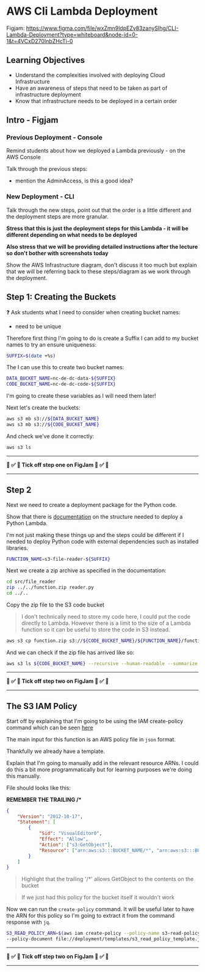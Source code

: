 # AWS Cli Lambda Deployment

Figjam: https://www.figma.com/file/wxZmn9ldpEZy83zanySIhg/CLI-Lambda-Deployment?type=whiteboard&node-id=0-1&t=4VCxD270InbZHcTi-0

## Learning Objectives

- Understand the complexities involved with deploying Cloud Infrastructure
- Have an awareness of steps that need to be taken as part of infrastructure deployment
- Know that infrastructure needs to be deployed in a certain order

## Intro - Figjam

### Previous Deployment - Console

Remind students about how we deployed a Lambda previously - on the AWS Console

Talk through the previous steps:

- mention the AdminAccess, is this a good idea?

### New Deployment - CLI

Talk through the new steps, point out that the order is a little different and the deployment steps are more granular.

**Stress that this is just the deployment steps for this Lambda - it will be different depending on what needs to be deployed**

**Also stress that we will be providing detailed instructions after the lecture so don't bother with screenshots today**

Show the AWS Infrastructure diagram, don't discuss it too much but explain that we will be referring back to these steps/diagram as we work through the deployment.

## Step 1: Creating the Buckets

❓ Ask students what I need to consider when creating bucket names:

- need to be unique

Therefore first thing I'm going to do is create a Suffix I can add to my bucket names to try an ensure uniqueness:

```sh
SUFFIX=$(date +%s)
```

The I can use this to create two bucket names:

```sh
DATA_BUCKET_NAME=nc-de-dc-data-${SUFFIX}
CODE_BUCKET_NAME=nc-de-dc-code-${SUFFIX}
```

I'm going to create these variables as I will need them later!

Next let's create the buckets:

```sh
aws s3 mb s3://${DATA_BUCKET_NAME}
aws s3 mb s3://${CODE_BUCKET_NAME}
```

And check we've done it correctly:

```sh
aws s3 ls
```

---

**🎉 ✅ 🎉 Tick off step one on FigJam 🎉 ✅ 🎉**

---

## Step 2

Next we need to create a deployment package for the Python code.

Show that there is [documentation](https://docs.aws.amazon.com/lambda/latest/dg/python-package.html) on the structure needed to deploy a Python Lambda.

I'm not just making these things up and the steps could be different if I needed to deploy Python code with external dependencies such as installed libraries.

```sh
FUNCTION_NAME=s3-file-reader-${SUFFIX}
```

Next we create a zip archive as specified in the documentation:

```sh
cd src/file_reader
zip ../../function.zip reader.py
cd ../..
```

Copy the zip file to the S3 code bucket

> I don't technically need to store my code here, I could put the code directly to Lambda. However there is a limit to the size of a Lambda function so it can be useful to store the code in S3 instead.

```sh
aws s3 cp function.zip s3://${CODE_BUCKET_NAME}/${FUNCTION_NAME}/function.zip
```

And we can check if the zip file has arrived like so:

```sh
aws s3 ls ${CODE_BUCKET_NAME} --recursive --human-readable --summarize
```

---

**🎉 ✅ 🎉 Tick off step two on FigJam 🎉 ✅ 🎉**

---

## The S3 IAM Policy

Start off by explaining that I'm going to be using the IAM create-policy command which can be seen [here](https://awscli.amazonaws.com/v2/documentation/api/latest/reference/iam/create-policy.html)

The main input for this function is an AWS policy file in `json` format.

Thankfully we already have a template.

Explain that I'm going to manually add in the relevant resource ARNs. I could do this a bit more programmatically but for learning purposes we're doing this manually.

File should looks like this:

**REMEMBER THE TRAILING /\***

```json
{
	"Version": "2012-10-17",
	"Statement": [
		{
			"Sid": "VisualEditor0",
			"Effect": "Allow",
			"Action": ["s3:GetObject"],
			"Resource": ["arn:aws:s3:::BUCKET_NAME/*", "arn:aws:s3:::BUCKET_NAME/*"]
		}
	]
}
```

> Highlight that the trailing '/\*' allows GetObject to the contents on the bucket

> If we just had this policy for the bucket itself it wouldn't work

Now we can run the `create-policy` command. It will be useful later to have the ARN for this policy so I'm going to extract it from the command response with `jq`.

```sh
S3_READ_POLICY_ARN=$(aws iam create-policy --policy-name s3-read-policy-${FUNCTION_NAME} \
--policy-document file://deployment/templates/s3_read_policy_template.json | jq .Policy.Arn | tr -d '"')
```

---

**🎉 ✅ 🎉 Tick off step two on FigJam 🎉 ✅ 🎉**

---
